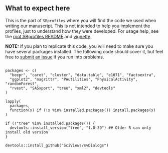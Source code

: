 ## What to expect here

This is the part of `SBprofiles` where you will find the code we used
when writing our manuscript. This is not intended to help you implement
the profiles, just to understand how they were developed. For usage help,
see the
[root SBprofiles README](https://github.com/paulhibbing/SBprofiles/blob/master/README.md)
and [vignette](https://github.com/paulhibbing/SBprofiles/blob/master/vignettes/SBprofiles.pdf).

**NOTE:** If you plan to replicate this code, you will need to make sure you
  have several packages installed. The following code should cover it, but
  feel free to [submit an issue](https://github.com/paulhibbing/SBprofiles/issues)
  if you run into problems.
  
```

packages <- c(
  "beepr", "caret", "cluster", "data.table", "e1071", "factoextra",
  "ggplot2", "magrittr", "PAutilities", "PhysicalActivity", "randomForest",
  "rvest", "SASxport", "tree", "xml2", "devtools"
)

lapply(
  packages,
  function(x) if (!x %in% installed.packages()) install.packages(x)
)

if (!"tree" %in% installed.packages()) {
  devtools::install_version("tree", "1.0-39") ## Older R can only install old version
}

devtools::install_github("SciViews/svDialogs")

```

